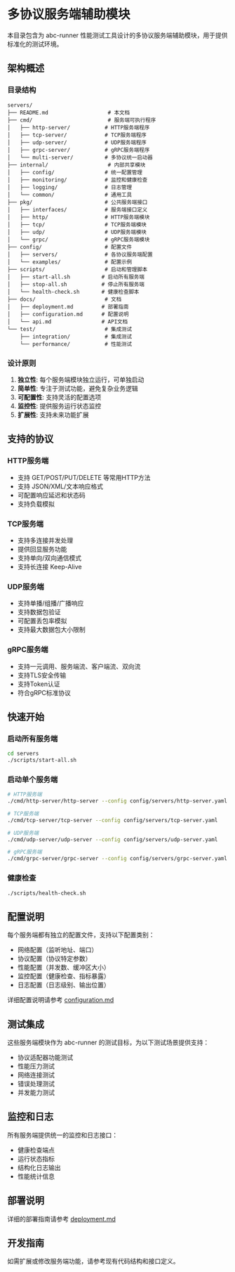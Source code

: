 # 多协议服务端辅助模块

本目录包含为 abc-runner 性能测试工具设计的多协议服务端辅助模块，用于提供标准化的测试环境。

## 架构概述

### 目录结构

```
servers/
├── README.md                   # 本文档
├── cmd/                        # 服务端可执行程序
│   ├── http-server/           # HTTP服务端程序
│   ├── tcp-server/            # TCP服务端程序
│   ├── udp-server/            # UDP服务端程序
│   ├── grpc-server/           # gRPC服务端程序
│   └── multi-server/          # 多协议统一启动器
├── internal/                   # 内部共享模块
│   ├── config/                # 统一配置管理
│   ├── monitoring/            # 监控和健康检查
│   ├── logging/               # 日志管理
│   └── common/                # 通用工具
├── pkg/                       # 公共服务端接口
│   ├── interfaces/            # 服务端接口定义
│   ├── http/                  # HTTP服务端模块
│   ├── tcp/                   # TCP服务端模块
│   ├── udp/                   # UDP服务端模块
│   └── grpc/                  # gRPC服务端模块
├── config/                    # 配置文件
│   ├── servers/               # 各协议服务端配置
│   └── examples/              # 配置示例
├── scripts/                   # 启动和管理脚本
│   ├── start-all.sh          # 启动所有服务端
│   ├── stop-all.sh           # 停止所有服务端
│   └── health-check.sh       # 健康检查脚本
├── docs/                      # 文档
│   ├── deployment.md         # 部署指南
│   ├── configuration.md      # 配置说明
│   └── api.md                # API文档
└── test/                      # 集成测试
    ├── integration/           # 集成测试
    └── performance/           # 性能测试
```

### 设计原则

1. **独立性**: 每个服务端模块独立运行，可单独启动
2. **简单性**: 专注于测试功能，避免复杂业务逻辑
3. **可配置性**: 支持灵活的配置选项
4. **监控性**: 提供服务运行状态监控
5. **扩展性**: 支持未来功能扩展

## 支持的协议

### HTTP服务端
- 支持 GET/POST/PUT/DELETE 等常用HTTP方法
- 支持 JSON/XML/文本响应格式
- 可配置响应延迟和状态码
- 支持负载模拟

### TCP服务端
- 支持多连接并发处理
- 提供回显服务功能
- 支持单向/双向通信模式
- 支持长连接 Keep-Alive

### UDP服务端
- 支持单播/组播/广播响应
- 支持数据包验证
- 可配置丢包率模拟
- 支持最大数据包大小限制

### gRPC服务端
- 支持一元调用、服务端流、客户端流、双向流
- 支持TLS安全传输
- 支持Token认证
- 符合gRPC标准协议

## 快速开始

### 启动所有服务端
```bash
cd servers
./scripts/start-all.sh
```

### 启动单个服务端
```bash
# HTTP服务端
./cmd/http-server/http-server --config config/servers/http-server.yaml

# TCP服务端  
./cmd/tcp-server/tcp-server --config config/servers/tcp-server.yaml

# UDP服务端
./cmd/udp-server/udp-server --config config/servers/udp-server.yaml

# gRPC服务端
./cmd/grpc-server/grpc-server --config config/servers/grpc-server.yaml
```

### 健康检查
```bash
./scripts/health-check.sh
```

## 配置说明

每个服务端都有独立的配置文件，支持以下配置类别：
- 网络配置（监听地址、端口）
- 协议配置（协议特定参数）
- 性能配置（并发数、缓冲区大小）
- 监控配置（健康检查、指标暴露）
- 日志配置（日志级别、输出位置）

详细配置说明请参考 [configuration.md](docs/configuration.md)

## 测试集成

这些服务端模块作为 abc-runner 的测试目标，为以下测试场景提供支持：
- 协议适配器功能测试
- 性能压力测试
- 网络连接测试
- 错误处理测试
- 并发能力测试

## 监控和日志

所有服务端提供统一的监控和日志接口：
- 健康检查端点
- 运行状态指标
- 结构化日志输出
- 性能统计信息

## 部署说明

详细的部署指南请参考 [deployment.md](docs/deployment.md)

## 开发指南

如需扩展或修改服务端功能，请参考现有代码结构和接口定义。